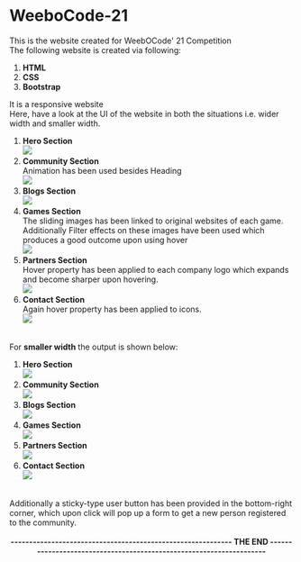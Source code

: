 # WeeboCode-21
This is the website created for WeebOCode' 21 Competition<br>
The following website is created via following:
<ol>
  <li><strong>HTML</strong></li>
  <li><strong>CSS</strong></li>
  <li><strong>Bootstrap</strong></li>
</ol> 
It is a responsive website<br>
Here, have a look at the UI of the website in both the situations i.e. wider width and smaller width.<br>
<ol>
  <li><strong>Hero Section</strong><br>
    <img src="https://user-images.githubusercontent.com/83291010/123553550-6c303980-d799-11eb-8e0e-d144697dfbfb.JPG"></li>
  <li><strong>Community Section</strong><br>Animation has been used besides Heading<br>
    <img src="https://user-images.githubusercontent.com/83291010/123553720-9f26fd00-d79a-11eb-805d-1beffbbc963b.JPG"></li>
  <li><strong>Blogs Section</strong><br>
    <img src="https://user-images.githubusercontent.com/83291010/123553722-a0582a00-d79a-11eb-88a3-ab2cf9424b4e.JPG"></li>
  <li><strong>Games Section</strong><br>The sliding images has been linked to original websites of each game. Additionally Filter effects on these images have been used which produces a good outcome upon using hover<br>
    <img src="https://user-images.githubusercontent.com/83291010/123553723-a0f0c080-d79a-11eb-8725-60e431a31438.JPG"></li>
  <li><strong>Partners Section</strong><br>Hover property has been applied to each company logo which expands and become sharper upon hovering.<br>
    <img src="https://user-images.githubusercontent.com/83291010/123553724-a1895700-d79a-11eb-9ac6-55d6b33eb7e0.JPG"></li>
  <li><strong>Contact Section</strong><br>Again hover property has been applied to icons.<br>
    <img src="https://user-images.githubusercontent.com/83291010/123553725-a1895700-d79a-11eb-82a3-a743bac060bf.JPG"></li>
</ol>

<br>
For <strong>smaller width</strong> the output is shown below:
<ol>
  <li><strong>Hero Section</strong><br>
    <img src="https://user-images.githubusercontent.com/83291010/123553645-10b27b80-d79a-11eb-9bca-512715350329.JPG"></li>
  <li><strong>Community Section</strong><br>
    <img src="https://user-images.githubusercontent.com/83291010/123553660-2d4eb380-d79a-11eb-899e-406c6f21e762.JPG"></li>
  <li><strong>Blogs Section</strong><br>
    <img src="https://user-images.githubusercontent.com/83291010/123553656-2aec5980-d79a-11eb-831a-695bcc9a468b.JPG"></li>
  <li><strong>Games Section</strong><br>
    <img src="https://user-images.githubusercontent.com/83291010/123553657-2c1d8680-d79a-11eb-89bb-22aa368d38a8.JPG"></li>
  <li><strong>Partners Section</strong><br>
    <img src="https://user-images.githubusercontent.com/83291010/123553658-2cb61d00-d79a-11eb-8986-5c0e8e46c1ab.JPG"></li>
  <li><strong>Contact Section</strong><br>
    <img src="https://user-images.githubusercontent.com/83291010/123553659-2cb61d00-d79a-11eb-86a6-98452c3c78a3.JPG"></li>
</ol>  
<br>
Additionally a sticky-type user button has been provided in the bottom-right corner, which upon click will pop up a form to get a new person registered to the community.
<br><br>
<center><strong>------------------------------------------------------------ THE END --------------------------------------------------------------------</strong></center>
